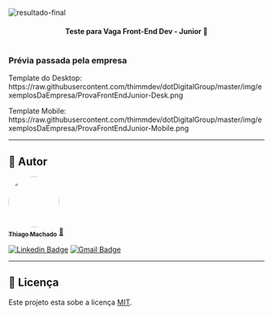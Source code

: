 ![resultado-final](https://github.com/thimmdev/dotDigitalGroup/blob/master/img/exemplosDaEmpresa/Hnet-image%20(3).gif)

<h4 align="center"> 
	  Teste para Vaga Front-End Dev - Junior 🚀 
</h4>

<h1 align="center">
  <h3>Prévia passada pela empresa</h3>
 <p>Template do Desktop: https://raw.githubusercontent.com/thimmdev/dotDigitalGroup/master/img/exemplosDaEmpresa/ProvaFrontEndJunior-Desk.png </p>
 <p>Template Mobile: https://raw.githubusercontent.com/thimmdev/dotDigitalGroup/master/img/exemplosDaEmpresa/ProvaFrontEndJunior-Mobile.png </p>
</h1>  


---

## 🦸 Autor

<a href="https://www.linkedin.com/in/thiagommdev/">
 <img style="border-radius: 50%;" src="https://avatars2.githubusercontent.com/u/76121511?s=400&u=4629bd1a8919ee7a1b04b70adb584ec89099e945&v=4" width="100px;" alt=""/>
 <br />
 <sub><b>Thiago Machado</b></sub></a> <a href="https://www.linkedin.com/in/thiagommdev/" title="Linkedin">🚀</a>
 <br />

[![Linkedin Badge](https://img.shields.io/badge/-Thiago-blue?style=flat-square&logo=Linkedin&logoColor=white&link=https://www.linkedin.com/in/thiagommdev/)](https://www.linkedin.com/in/thiagommdev/) 
[![Gmail Badge](https://img.shields.io/badge/-thiagomm.dev@gmail.com-c14438?style=flat-square&logo=Gmail&logoColor=white&link=mailto:thiagommm.dev@gmail.com)](mailto:thiagomm.dev@gmail.com)

---

## 📝 Licença

Este projeto esta sobe a licença [MIT](./LICENSE).

